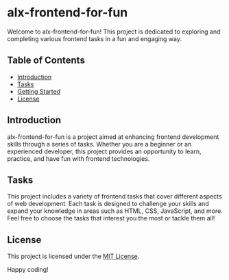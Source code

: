 # alx-frontend-for-fun

Welcome to alx-frontend-for-fun! This project is dedicated to exploring and completing various frontend tasks in a fun and engaging way.

## Table of Contents

- [Introduction](#introduction)
- [Tasks](#tasks)
- [Getting Started](#getting-started)
- [License](#license)

## Introduction

alx-frontend-for-fun is a project aimed at enhancing frontend development skills through a series of tasks. Whether you are a beginner or an experienced developer, this project provides an opportunity to learn, practice, and have fun with frontend technologies.

## Tasks

This project includes a variety of frontend tasks that cover different aspects of web development. Each task is designed to challenge your skills and expand your knowledge in areas such as HTML, CSS, JavaScript, and more. Feel free to choose the tasks that interest you the most or tackle them all!

## License

This project is licensed under the [MIT License](LICENSE).

Happy coding!
